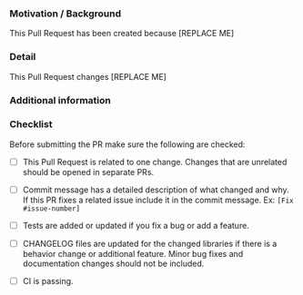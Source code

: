 <!--
Thanks for contributing to Rails!

Please do not make *Draft* pull requests, as they still send
notifications to everyone watching the Rails repo.

Create a pull request when it is ready for review and feedback
from the Rails team :).

If your pull request affects documentation or any non-code
changes, guidelines for those changes are [available
here](https://edgeguides.rubyonrails.org/contributing_to_ruby_on_rails.html#contributing-to-the-rails-documentation)

About this template

The following template aims to help contributors write a good description for their pull requests.
We'd like you to provide a description of the changes in your pull request (i.e. bugs fixed or features added), motivation behind the changes, and complete the checklist below before opening a pull request.

Feel free to discard it if you need to (e.g. when you just fix a typo). -->

### Motivation / Background

<!--
Describe why this Pull Request needs to be merged. What bug have you fixed? What feature have you added? Why is it important?
If you are fixing a specific issue, include "Fixes #ISSUE" (replace with the issue number, remove the quotes) and the issue will be linked to to this PR.
-->

This Pull Request has been created because [REPLACE ME]

### Detail

This Pull Request changes [REPLACE ME]

### Additional information

<!-- Provide additional information such as benchmarks, reference to other repositories or alternative solutions. -->

### Checklist

Before submitting the PR make sure the following are checked:

* [ ] This Pull Request is related to one change. Changes that are unrelated should be opened in separate PRs.
* [ ] Commit message has a detailed description of what changed and why. If this PR fixes a related issue include it in the commit message. Ex: `[Fix #issue-number]`
* [ ] Tests are added or updated if you fix a bug or add a feature.
* [ ] CHANGELOG files are updated for the changed libraries if there is a behavior change or additional feature. Minor bug fixes and documentation changes should not be included.
* [ ] CI is passing.

